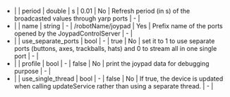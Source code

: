  * |   | period              | double    | s    |   0.01               | No       | Refresh period (in s) of the broadcasted values through yarp ports               | - |
 * |   | name                | string    | -    |   /robotName/joypad  | Yes      | Prefix name of the ports opened by the JoypadControlServer                      | - |
 * |   | use_separate_ports  | bool      | -    |   true               | No       | set it to 1 to use separate ports (buttons, axes, trackballs, hats) and 0 to stream all in one single port | - |
 * |   | profile             | bool      | -    |   false              | No       | print the joypad data for debugging purpose | - |
 * |   | use_single_thread   | bool      | -    |   false              | No       | If true, the device is updated when calling updateService rather than using a separate thread. | - |
